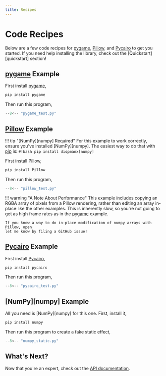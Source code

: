 ```yaml
---
title: Recipes
---
```


# Code Recipes

Below are a few code recipes for [pygame], [Pillow], and [Pycairo] to get you
started. If you need help installing the library, check out the
[Quickstart][quickstart] section!

## [pygame] Example

First install [pygame],

```bash
pip install pygame
```

Then run this program,

```python title="pillow_test.py"
--8<-- "pygame_test.py"
```

## [Pillow] Example

!!! tip "[NumPy][numpy] Required"
    For this example to work correctly, ensure you've installed
    [NumPy][numpy]. The easiest way to do that with [pip] is:
    `#!bash pip install dispmanx[numpy]`

First install [Pillow],

```bash
pip install Pillow
```

Then run this program,

```python title="pillow_test.py"
--8<-- "pillow_test.py"
```

!!! warning "A Note About Performance"
    This example includes copying an RGBA array of pixels from a Pillow
    rendering, rather than editing an array in-place like the other examples.
    This is inherently slow, so you're not going to get as high frame rates as
    in the [pygame] example.

    If you know a way to do in-place modification of numpy arrays with Pillow, open
    let me know by filing a GitHub issue!

## [Pycairo] Example

First install [Pycairo],

```bash
pip install pycairo
```

Then run this program,

```python title="pycairo_test.py"
--8<-- "pycairo_test.py"
```

## [NumPy][numpy] Example

All you need is [NumPy][numpy] for this one. First, install it,

```bash
pip install numpy
```

Then run this program to create a fake static effect,

```python title="numpy_static.py"
--8<-- "numpy_static.py"
```

## What's Next?

Now that you're an expert, check out the [API documentation](api.md).

[pillow]: https://pillow.readthedocs.io/
[pip]: https://pip.pypa.io/
[pycairo]: https://pycairo.readthedocs.io/
[pygame]: https://www.pygame.org/docs/
